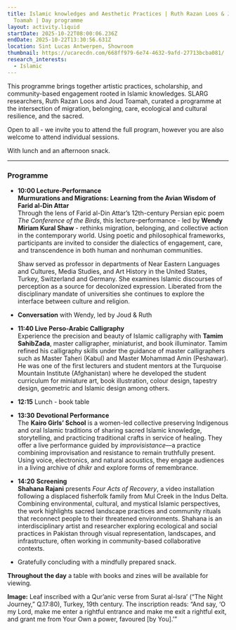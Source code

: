 ```yaml
---
title: Islamic knowledges and Aesthetic Practices | Ruth Razan Loos & Joud
  Toamah | Day programme
layout: activity.liquid
startDate: 2025-10-22T08:00:06.236Z
endDate: 2025-10-22T13:30:56.631Z
location: Sint Lucas Antwerpen, Showroom
thumbnail: https://ucarecdn.com/668ff979-6e74-4632-9afd-27713bcba081/
research_interests:
  - Islamic
---
```

<!--StartFragment-->

This programme brings together artistic practices, scholarship, and community-based engagement rooted in Islamic knowledges. SLARG researchers, Ruth Razan Loos and Joud Toamah, curated a programme at the intersection of migration, belonging, care, ecological and cultural resilience, and the sacred. 

Open to all - we invite you to attend the full program, however you are also welcome to attend individual sessions.

With lunch and an afternoon snack.

<!--EndFragment-->

- - -

### **Programme**

* **10:00 Lecture-Performance**\
  **Murmurations and Migrations: Learning from the Avian Wisdom of Farid al-Din Attar**\
      Through the lens of Farid al-Din Attar’s 12th-century Persian epic poem *The Conference of the Birds*, this lecture-performance - led by **Wendy Miriam Kural Shaw** - rethinks migration, belonging, and collective action in the contemporary world. Using poetic and philosophical frameworks, participants are invited to consider the dialectics of engagement, care, and transcendence in both human and nonhuman communities. 

  Shaw served as professor in departments of Near Eastern Languages and Cultures, Media Studies, and Art History in the United States, Turkey, Switzerland and Germany. She examines Islamic discourses of perception as a source for decolonized expression. Liberated from the disciplinary mandate of universities she continues to explore the interface between culture and religion. 
* **Conversation** with Wendy, led by Joud & Ruth
* **11:40 Live Perso-Arabic Calligraphy**\
  Experience the precision and beauty of Islamic calligraphy with **Tamim SahibZada**, master calligrapher, miniaturist, and book illuminator. Tamim refined his calligraphy skills under the guidance of master calligraphers such as Master Taheri (Kabul) and Master Mohammad Amin (Peshawar). He was one of the first lecturers and student mentors at the Turquoise Mountain Institute (Afghanistan) where he developed the student curriculum for miniature art, book illustration, colour design, tapestry design, geometric and Islamic design among others.
* **1﻿2:15** Lunch - book table
* **13:30** **Devotional Performance**\
  The **Kairo Girls’ School** is a women-led collective preserving Indigenous and oral Islamic traditions of sharing sacred Islamic knowledge, storytelling, and practicing traditional crafts in service of healing. They offer a live performance guided by *improvisistance*—a practice combining improvisation and resistance to remain truthfully present. Using voice, electronics, and natural acoustics, they engage audiences in a living archive of *dhikr* and explore forms of remembrance.
* **14:20** **Screening**\
  **Shahana Rajani** presents *Four Acts of Recovery*, a video installation following a displaced fisherfolk family from Mul Creek in the Indus Delta. Combining environmental, cultural, and mystical Islamic perspectives, the work highlights sacred landscape practices and community rituals that reconnect people to their threatened environments. Shahana is an interdisciplinary artist and researcher exploring ecological and social practices in Pakistan through visual representation, landscapes, and infrastructure, often working in community-based collaborative contexts.
* Gratefully concluding with a mindfully prepared snack.

**Throughout the day** a table with books and zines will be available for viewing.

**Image:** Leaf inscribed with a Qur’anic verse from Surat al-Isra’ (“The Night Journey,” Q.17:80), Turkey, 19th century. The inscription reads: “And say, ‘O my Lord, make me enter a rightful entrance and make me exit a rightful exit, and grant me from Your Own a power, favoured \[by You].’”
